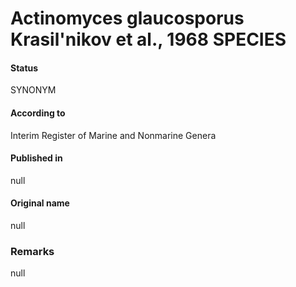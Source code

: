 # Actinomyces glaucosporus Krasil'nikov et al., 1968 SPECIES

#### Status
SYNONYM

#### According to
Interim Register of Marine and Nonmarine Genera

#### Published in
null

#### Original name
null

### Remarks
null